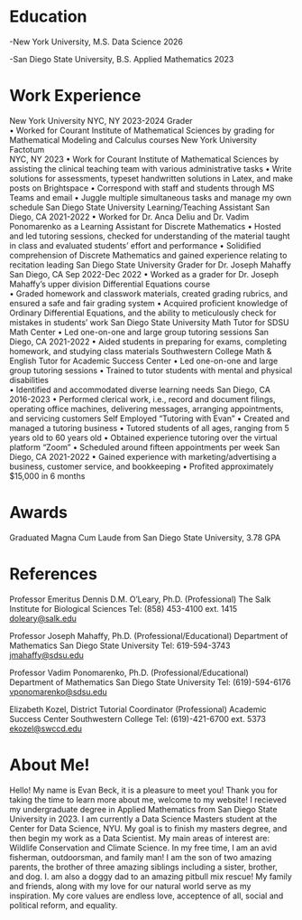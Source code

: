 # Education
-New York University, M.S. Data Science 2026

-San Diego State University, B.S. Applied Mathematics 2023
# Work Experience
New York University                                                                                         NYC, NY 2023-2024
Grader         
• Worked for Courant Institute of Mathematical Sciences by grading for Mathematical Modeling and 
Calculus courses 
New York University                                                                                                              
Factotum       
NYC, NY 
2023 
• Work for Courant Institute of Mathematical Sciences by assisting the clinical teaching team with various 
administrative tasks 
• Write solutions for assessments, typeset handwritten solutions in Latex, and make posts on Brightspace 
• Correspond with staff and students through MS Teams and email 
• Juggle multiple simultaneous tasks and manage my own schedule 
San Diego State University 
Learning/Teaching Assistant 
San Diego, CA 
2021-2022 
• Worked for Dr. Anca Deliu and Dr. Vadim Ponomarenko as a Learning Assistant for Discrete 
Mathematics 
• Hosted and led tutoring sessions, checked for understanding of the material taught in class and 
evaluated students’ effort and performance 
• Solidified comprehension of Discrete Mathematics and gained experience relating to recitation leading 
San Diego State University 
Grader for Dr. Joseph Mahaffy 
San Diego, CA 
Sep 2022-Dec 2022 
• Worked as a grader for Dr. Joseph Mahaffy’s upper division Differential Equations course  
• Graded homework and classwork materials, created grading rubrics, and ensured a safe and fair grading 
system 
• Acquired proficient knowledge of Ordinary Differential Equations, and the ability to meticulously check 
for mistakes in students’ work 
San Diego State University 
Math Tutor for SDSU Math Center 
• Led one-on-one and large group tutoring sessions 
San Diego, CA 
2021-2022 
• Aided students in preparing for exams, completing homework, and studying class materials 
Southwestern College 
Math & English Tutor for Academic Success Center 
• Led one-on-one and large group tutoring sessions 
• Trained to tutor students with mental and physical disabilities  
• Identified and accommodated diverse learning needs 
San Diego, CA 
2016-2023 
• Performed clerical work, i.e., record and document filings, operating office machines, delivering 
messages, arranging appointments, and servicing customers 
Self Employed 
“Tutoring with Evan” 
• Created and managed a tutoring business 
• Tutored students of all ages, ranging from 5 years old to 60 years old 
• Obtained experience tutoring over the virtual platform “Zoom” 
• Scheduled around fifteen appointments per week 
San Diego, CA 
2021-2022 
• Gained experience with marketing/advertising a business, customer service, and bookkeeping 
• Profited approximately $15,000 in 6 months 

# Awards
Graduated Magna Cum Laude from San Diego State University, 3.78 GPA

# References 
Professor Emeritus Dennis D.M. O’Leary, Ph.D. (Professional)
The Salk Institute for Biological Sciences 
Tel: (858) 453-4100 ext. 1415 
doleary@salk.edu 

Professor Joseph Mahaffy, Ph.D. (Professional/Educational)
Department of Mathematics 
San Diego State University 
Tel: 619-594-3743 
jmahaffy@sdsu.edu   

Professor Vadim Ponomarenko, Ph.D. (Professional/Educational)
Department of Mathematics 
San Diego State University 
Tel: (619)-594-6176 
vponomarenko@sdsu.edu 

Elizabeth Kozel, District Tutorial Coordinator (Professional)
Academic Success Center 
Southwestern College 
Tel: (619)-421-6700 ext. 5373 
ekozel@swccd.edu

# About Me!
Hello! My name is Evan Beck, it is a pleasure to meet you! Thank you for taking the time to learn more about me, welcome to my website! I recieved my undergraduate degree in Applied Mathematics from San Diego State University in 2023. I am currently a Data Science Masters student at the Center for Data Science, NYU. My goal is to finish my masters degree, and then begin my work as a Data Scientist. My main areas of interest are: Wildlife Conservation and Climate Science. In my free time, I am an avid fisherman, outdoorsman, and family man! I am the son of two amazing parents, the brother of three amazing siblings including a sister, brother, and dog. I. am also a doggy dad to an amazing pitbull mix rescue! My family and friends, along with my love for our natural world serve as my inspiration. My core values are endless love, acceptence of all, social and political reform, and equality.
